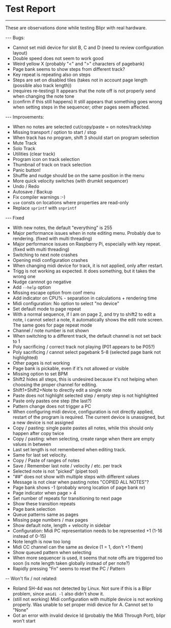 # Test Report

---

These are observations done while testing Blipr with real hardware.

--- Bugs:

- Cannot set midi device for slot B, C and D (need to review configuration layout)
- Double speed does not seem to work good
- Weird yellow X (probably "<" and ">" characters of pagebank)
- Page bank seems to show steps from different track?
- Key repeat is repeating also on steps
- Steps are set on disabled tiles (takes not in account page length (possible also track length))
- (requires re-testing) It appears that the note off is not properly send when changing the note tone
- (confirm if this still happens) It still appears that something goes wrong when setting steps in the sequencer; other pages seem affected.

--- Improvements:

- When no notes are selected cut/copy/paste = on notes/track/step
- Missing transport / option to start / stop
- When track has no program, shift 3 should start on program selection
- Mute Track
- Solo Track
- Utilities (clear track)
- Program icon on track selection
- Thumbnail of track on track selection
- Panic button!
- Shuffle and nudge should be on the same position in the menu
- More quick velocity switches (with drumkit sequencer)
- Undo / Redo
- Autosave / Backup
- Fix compiler warnings :-)
- `use` consts on locations where properties are read-only
- Replace `sprintf` with `snprintf`

--- Fixed

- With new notes, the default "everything" is 255
- Major performance issues when in note editing menu. Probably due to rendering. (fixed with multi threading)
- Major performance issues on Raspberry Pi, especially with key repeat. (fixed with multi threading)
- Switching to next note crashes
- Opening midi configuration crashes
- When changing midi device for track, it is not applied, only after restart.
- Trigg is not working as expected. It does something, but it takes the wrong one
- Nudge cannnot go negative
- Add `--help` option
- Missing escape option from conf menu
- Add indicator on CPU% - separation in calculations + rendering time
- Midi configuration: No option to select "no device"
- Set default mode to page repeat
- With a normal sequence, if I am on page 2, and try to shift2 to edit a note, i cannot select a note, it automatically shows the edit note screen. The same goes for page repeat mode
- Channel / note number is not shown
- When switching to a different track, the default channel is not set back to 1
- Poly sacrificing / correct track not playing (P01 appears to be P05?)
- Poly sacrificing / cannot select pagebank 5-8 (selected page bank not highlighted)
- Other pages is not working
- Page bank is pickable, even if it's not allowed or visible
- Missing option to set BPM
- Shift2 hides all steps, this is undesired because it's not helping when choosing the proper channel for editing.
- Shift1+Shift2+Note to directly edit a single note
- Paste does not highlight selected step / empty step is not highlighted
- Paste only pastes one step (the last?)
- Pattern change does not trigger a PC
- When configuring midi device, configuration is not directly applied, restart of the program is required. The current device is unassigned, but a new device is not assigned
- Copy / pasting: single paste pastes all notes, while this should only happen after copy twice
- Copy / pasting: when selecting, create range when there are empty values in between
- Last set length is not remembered when editing track.
- Same for last set velocity.
- Copy / Paste of ranges of notes
- Save / Remember last note / velocity / etc. per track
- Selected note is not "picked" (pipet tool)
- "##" does not show with multiple steps with different values
- Message is not clear when pasting notes "COPIED ALL NOTES"?
- Page bank shows -1 (probably wrong location of page bank nr)
- Page indicator when page > 4
- Set number of repeats for transitioning to next page
- Show these transition repeats
- Page bank selection
- Queue patterns same as pages
- Missing page numbers / max pages
- Show default note, length + velocity in sidebar
- Configuration: Midi PC representation needs to be represented +1 (1-16 instead of 0-15)
- Note length is now too long
- Midi CC channel can the same as device (1 = 1, don't +1 them)
- Show queued pattern when selecting
- When more sequencer is used, it seems that note offs are triggered too soon (is note length taken globally instead of per note?)
- Rapidly pressing "Fn" seems to reset the PC / Pattern

-- Won't fix / not related:

- Roland SH-4d was not detected by Linux. Not sure if this is a Blipr problem, since `amidi -l` also didn't show it.
- (still not working) Midi configuration with multiple device is not working properly. Was unable to set proper midi device for A. Cannot set to "None"
- Got an error with invalid device Id (probably the Midi Through Port), blipr won't start
